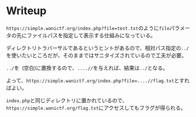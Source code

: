 # Writeup

`https://simple.wanictf.org/index.php?file=test.txt`のように`file`パラメータの先にファイルパスを指定して表示する仕組みになっている。

ディレクトリトラバーサルであるというヒントがあるので、相対パス指定の`../`を使いたいところだが、そのままではサニタイズされているので工夫が必要。

`../`を` `(空白)に置換するので、`....//`を与えれば、結果は`../`となる。

よって、`https://simple.wanictf.org/index.php?file=....//flag.txt`とすればよい。

`index.php`と同じディレクトリに置かれているので、`https://simple.wanictf.org/flag.txt`にアクセスしてもフラグが得られる。

<!-- FLAG{y0u_c4n_get_hi5_5ecret_fi1e} -->